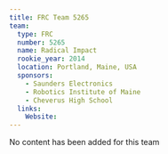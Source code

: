 ```yaml
---
title: FRC Team 5265
team:
  type: FRC
  number: 5265
  name: Radical Impact
  rookie_year: 2014
  location: Portland, Maine, USA
  sponsors:
    - Saunders Electronics
    - Robotics Institute of Maine
    - Cheverus High School
  links:
    Website: 
---
```

No content has been added for this team